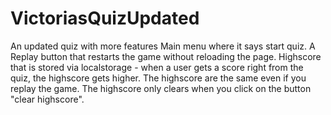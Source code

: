 # VictoriasQuizUpdated
An updated quiz with more features
Main menu where it says start quiz.
A Replay button that restarts the game without reloading the page. 
Highscore that is stored via localstorage - when a user gets a score right from the quiz, the highscore gets higher. The highscore are the same even if you replay the game.
The highscore only clears when you click on the button "clear highscore".
